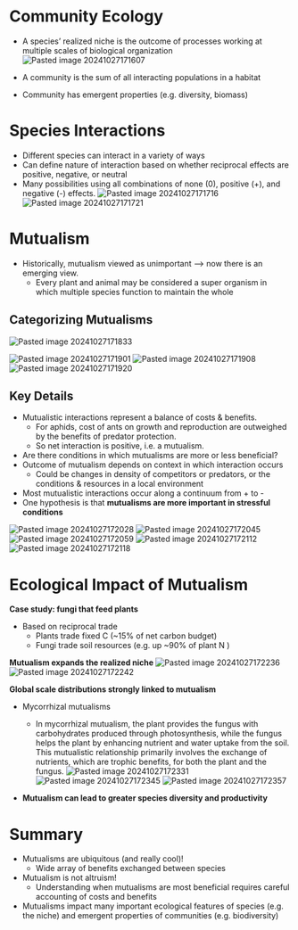 
# Community Ecology
* A species’ realized niche is the outcome of processes working at multiple scales of biological organization
![Pasted image 20241027171607](../../attachments/Pasted%20image%2020241027171607.png)

* A community is the sum of all interacting populations in a habitat
* Community has emergent properties (e.g. diversity, biomass)

# Species Interactions
* Different species can interact in a variety of ways
* Can define nature of interaction based on whether reciprocal effects are positive, negative, or neutral
* Many possibilities using all combinations of none (0), positive (+), and negative (-) effects.
![Pasted image 20241027171716](../../attachments/Pasted%20image%2020241027171716.png)
![Pasted image 20241027171721](../../attachments/Pasted%20image%2020241027171721.png)

# Mutualism
* Historically, mutualism viewed as unimportant ⟶ now there is an emerging view.
	* Every plant and animal may be considered a super organism in which multiple species function to maintain the whole

## Categorizing Mutualisms
![Pasted image 20241027171833](../../attachments/Pasted%20image%2020241027171833.png)

![Pasted image 20241027171901](../../attachments/Pasted%20image%2020241027171901.png)
![Pasted image 20241027171908](../../attachments/Pasted%20image%2020241027171908.png)
![Pasted image 20241027171920](../../attachments/Pasted%20image%2020241027171920.png)

## Key Details
* Mutualistic interactions represent a balance of costs & benefits.
	* For aphids, cost of ants on growth and reproduction are outweighed by the benefits of predator protection.
	* So net interaction is positive, i.e. a mutualism.
* Are there conditions in which mutualisms are more or less beneficial?
* Outcome of mutualism depends on context in which interaction occurs
	* Could be changes in density of competitors or predators, or the conditions & resources in a local environment
* Most mutualistic interactions occur along a continuum from + to -
* One hypothesis is that **mutualisms are more important in stressful conditions**

![Pasted image 20241027172028](../../attachments/Pasted%20image%2020241027172028.png)
![Pasted image 20241027172045](../../attachments/Pasted%20image%2020241027172045.png)
![Pasted image 20241027172059](../../attachments/Pasted%20image%2020241027172059.png)
![Pasted image 20241027172112](../../attachments/Pasted%20image%2020241027172112.png)
![Pasted image 20241027172118](../../attachments/Pasted%20image%2020241027172118.png)

# Ecological Impact of Mutualism
**Case study: fungi that feed plants**
* Based on reciprocal trade
	* Plants trade fixed C (~15% of net carbon budget)
	* Fungi trade soil resources (e.g. up ~90% of plant N )

**Mutualism expands the realized niche**
![Pasted image 20241027172236](../../attachments/Pasted%20image%2020241027172236.png)
![Pasted image 20241027172242](../../attachments/Pasted%20image%2020241027172242.png)

**Global scale distributions strongly linked to mutualism**
* Mycorrhizal mutualisms 
	* In mycorrhizal mutualism, the plant provides the fungus with carbohydrates produced through photosynthesis, while the fungus helps the plant by enhancing nutrient and water uptake from the soil. This mutualistic relationship primarily involves the exchange of nutrients, which are trophic benefits, for both the plant and the fungus.
![Pasted image 20241027172331](../../attachments/Pasted%20image%2020241027172331.png)
![Pasted image 20241027172345](../../attachments/Pasted%20image%2020241027172345.png)
![Pasted image 20241027172357](../../attachments/Pasted%20image%2020241027172357.png)

* **Mutualism can lead to greater species diversity and productivity**

# Summary
* Mutualisms are ubiquitous (and really cool)!
	* Wide array of benefits exchanged between species
* Mutualism is not altruism!
	* Understanding when mutualisms are most beneficial requires careful accounting of costs and benefits
* Mutualisms impact many important ecological features of species (e.g. the niche) and emergent properties of communities (e.g. biodiversity)
